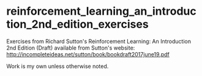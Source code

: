 # reinforcement_learning_an_introduction_2nd_edition_exercises

Exercises from Richard Sutton's Reinforcement Learning: An Introduction 2nd Edition (Draft) available from Sutton's website: http://incompleteideas.net/sutton/book/bookdraft2017june19.pdf

Work is my own unless otherwise noted.
